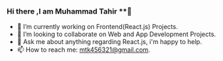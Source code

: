   ### Hi there ,I am Muhammad Tahir **👋

- 🔭 I’m currently working on Frontend(React.js) Projects.
- 👯 I’m looking to collaborate on Web and App Development Projects.
- 💬 Ask me about anything regarding React.js, i'm happy to help.
- 📫 How to reach me: mtk456321@gmail.com.




<!--
**Tahir326/Tahir326** is a ✨ _special_ ✨ repository because its `README.md` (this file) appears on your GitHub profile.

Here are some ideas to get you started:

- 🔭 I’m currently working on 
- 🌱 I’m currently learning ...
- 👯 I’m looking to collaborate on ...
- 🤔 I’m looking for help with ...
- 💬 Ask me about ...
- 📫 How to reach me: ...
- 😄 Pronouns: ...
- ⚡ Fun fact: ...
-->
